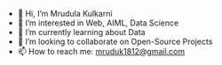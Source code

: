 - 👋 Hi, I’m Mrudula Kulkarni
- 👀 I’m interested in Web, AIML, Data Science
- 🌱 I’m currently learning about Data
- 💞 I’m looking to collaborate on Open-Source Projects   
- 📫 How to reach me: mruduk1812@gmail.com

<!---
MrudulaK1812/MrudulaK1812 is a ✨ special ✨ repository because its `README.md` (this file) appears on your GitHub profile.
You can click the Preview link to take a look at your changes.
--->
